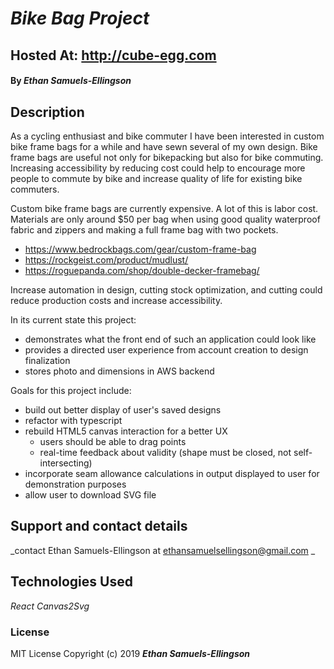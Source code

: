 
# _Bike Bag Project_
## Hosted At: http://cube-egg.com 
#### By _**Ethan Samuels-Ellingson**_

## Description

As a cycling enthusiast and bike commuter I have been interested in custom bike frame bags for a while and have sewn several of my own design. Bike frame bags are useful not only for bikepacking but also for bike commuting. Increasing accessibility by reducing cost could help to encourage more people to commute by bike and increase quality of life for existing bike commuters.

Custom bike frame bags are currently expensive. A lot of this is labor cost. Materials are only around $50 per bag when using good quality waterproof fabric and zippers and making a full frame bag with two pockets. 

- https://www.bedrockbags.com/gear/custom-frame-bag
- https://rockgeist.com/product/mudlust/
- https://roguepanda.com/shop/double-decker-framebag/

Increase automation in design, cutting stock optimization, and cutting could reduce production costs and increase accessibility.

In its current state this project:  
  - demonstrates what the front end of such an application could look like  
  - provides a directed user experience from account creation to design finalization  
  - stores photo and dimensions in AWS backend
  
Goals for this project include:   
  - build out better display of user's saved designs
  - refactor with typescript
  - rebuild HTML5 canvas interaction for a better UX 
    - users should be able to drag points
    - real-time feedback about validity (shape must be closed, not self-intersecting)
  - incorporate seam allowance calculations in output displayed to user for demonstration purposes
  - allow user to download SVG file

## Support and contact details

_contact Ethan Samuels-Ellingson at ethansamuelsellingson@gmail.com _
## Technologies Used

_React_ 
_Canvas2Svg_  

### License

MIT License
Copyright (c) 2019 **_Ethan Samuels-Ellingson_**
